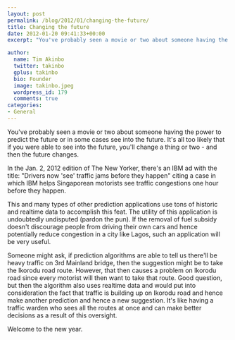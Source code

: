 ```yaml
---
layout: post
permalink: /blog/2012/01/changing-the-future/
title: Changing the future
date: 2012-01-20 09:41:33+00:00
excerpt: "You've probably seen a movie or two about someone having the power to predict the future or in some cases see into the future. It's all too likely that..."

author:
  name: Tim Akinbo
  twitter: takinbo
  gplus: takinbo 
  bio: Founder
  image: takinbo.jpeg
  wordpress_id: 179
  comments: true
categories:
- General
---
```


You've probably seen a movie or two about someone having the power to predict the future or in some cases see into the future. It's all too likely that if you were able to see into the future, you'll change a thing or two - and then the future changes.

In the Jan. 2, 2012 edition of The New Yorker, there's an IBM ad with the title: "Drivers now 'see' traffic jams before they happen" citing a case in which IBM helps Singaporean motorists see traffic congestions one hour before they happen.

This and many types of other prediction applications use tons of historic and realtime data to accomplish this feat. The utility of this application is undoubtedly undisputed (pardon the pun). If the removal of fuel subsidy doesn't discourage people from driving their own cars and hence potentially reduce congestion in a city like Lagos, such an application will be very useful.

Someone might ask, if prediction algorithms are able to tell us there'll be heavy traffic on 3rd Mainland bridge, then the suggestion might be to take the Ikorodu road route. However, that then causes a problem on Ikorodu road since every motorist will then want to take that route. Good question, but then the algorithm also uses realtime data and would put into consideration the fact that traffic is building up on Ikorodu road and hence make another prediction and hence a new suggestion. It's like having a traffic warden who sees all the routes at once and can make better decisions as a result of this oversight.

Welcome to the new year.
